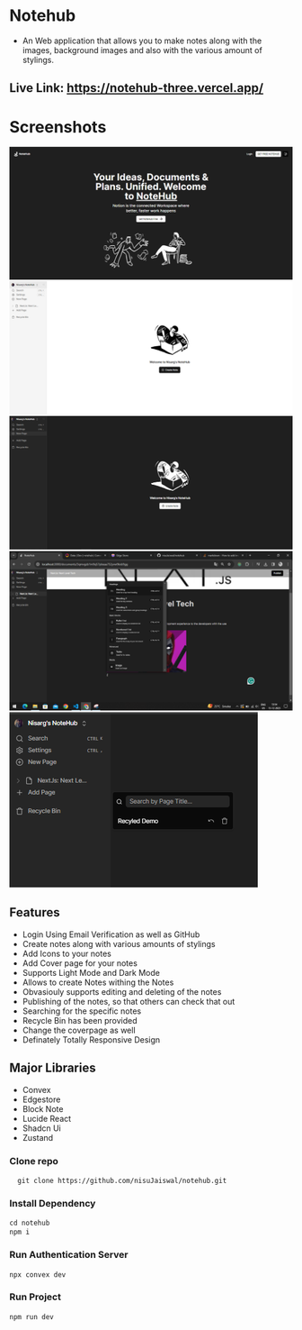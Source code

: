 # Notehub

- An Web application that allows you to make notes along with the images, background images and also with the various amount of stylings.

## Live Link: https://notehub-three.vercel.app/
# Screenshots

![img](/public/Notehub%201.PNG)
![img](/public/Notehub%201.1.PNG)
![img](/public/Notehub%203.PNG)
![img](/public/Notehub%202.png)
![img](/public/Notehub%204.PNG)

## Features

- Login Using Email Verification as well as GitHub
- Create notes along with various amounts of stylings
- Add Icons to your notes
- Add Cover page for your notes
- Supports Light Mode and Dark Mode
- Allows to create Notes withing the Notes
- Obvasiouly supports editing and deleting of the notes
- Publishing of the notes, so that others can check that out
- Searching for the specific notes
- Recycle Bin has been provided
- Change the coverpage as well
- Definately Totally Responsive Design

## Major Libraries

- Convex
- Edgestore
- Block Note
- Lucide React
- Shadcn Ui
- Zustand

### Clone repo

```
  git clone https://github.com/nisuJaiswal/notehub.git
```

### Install Dependency

```
cd notehub
npm i
```

### Run Authentication Server

```
npx convex dev
```

### Run Project

```
npm run dev
```
